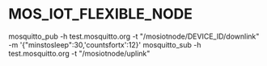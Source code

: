 # MOS_IOT_FLEXIBLE_NODE

mosquitto_pub -h test.mosquitto.org -t "/mosiotnode/DEVICE_ID/downlink" -m '{"minstosleep":30,'countsfortx':12}'
mosquitto_sub -h test.mosquitto.org -t "/mosiotnode/uplink"

